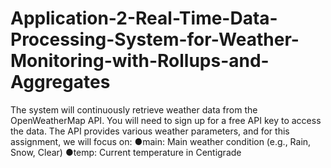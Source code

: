 # Application-2-Real-Time-Data-Processing-System-for-Weather-Monitoring-with-Rollups-and-Aggregates
The system will continuously retrieve weather data from the OpenWeatherMap API. You will need to sign up for a free API key to access the data. The API provides various weather parameters, and for this assignment, we will focus on:  ●main: Main weather condition (e.g., Rain, Snow, Clear) ●temp: Current temperature in Centigrade 
